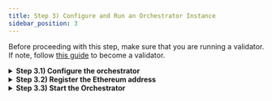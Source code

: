 ```yaml
---
title: Step 3) Configure and Run an Orchestrator Instance
sidebar_position: 3
---
```


Before proceeding with this step, make sure that you are running a validator. If note, follow [this guide](./setup-a-validator-account) to become a validator.

<details>
<summary><b>Step 3.1) Configure the orchestrator</b></summary>

```bash
mkdir .router-orchestrator
cp network-config/devnet/10001/orchestrator-config.json ~/.router-orchestrator/config.json
cd ~/.router-orchestrator
```

Update the `chainRpc` in the `config.json` file with valid EVM RPC endpoints for all the chains.

Orchestrator also requires access to the validator's Cosmos and Ethereum credentials to sign transactions for the corresponding networks.

### Cosmos Keys

There are two ways to provide the credential access - a keyring with encrypted keys, or just a private key in plaintext.

**1. Cosmos Keyring**

Update the `cosmosPrivateKey` to the validator key name (or account address). Please note that the default keyring backend is a password-encrypted `file` on the disk.

The keyring path must be pointing to `homedir` of the `routerd` node, in case keys needs to be reused from there.

**2. Cosmos Private Key (Unsafe)**

Simply update the `cosmosPrivateKey` with the private key of the validator account.

To obtain the validator's Cosmos private key, run `routerd keys unsafe-export-eth-key $VALIDATOR_KEY_NAME`.

### Ethereum Keys

To provide the credential access, a private key in plaintext needs to be provided.

**Ethereum Private Key (Unsafe)**

Simply update the `ethPrivateKey` with a new Ethereum private key from a new account.
:::tip
Ensure that the Ethereum addresss has balance for all the configured EVM chains. 
:::

</details>

<details>
<summary><b>Step 3.2) Register the Ethereum address</b></summary>

Submit `set-orchestrator-address` tx to Routerchain with **orchestrator-router-address** and **orchestrator-eth-address.** 

This tx will register the orchestrator addresses on Routerchain

```bash
routerd tx attestation set-orchestrator-address [orchestrator-router-address] [orchestrator-eth-address]

Example: routerd tx attestation set-orchestrator-address router1emlu0gy7hju5pywvmkhy529f7s24ydtm49pwcl 0x1E5B81378a1D484169aB9b133FFD97003316e840 --from my-node --home ~/.routerd --keyring-backend file --chain-id router-1  --fees 100000000000000route
```

Successful registration can be verified by checking for Validator's mapped Ethereum address on [list of orchestrators](https://devnet.lcd.routerprotocol.com/router-protocol/router-chain/attestation/list_orchestrators).

</details>

<details>
<summary><b>Step 3.3) Start the Orchestrator</b></summary>

```bash
cd ~/.router-orchestrator
router-orchestrator start --reset --config ~/.router-orchestrator/config.json
```

After executing the aforementioned commands, your orchestrator instance will start running. 

</details>